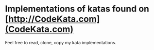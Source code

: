 # Implementations of katas found on [http://CodeKata.com](CodeKata.com)

Feel free to read, clone, copy my kata implementations.
